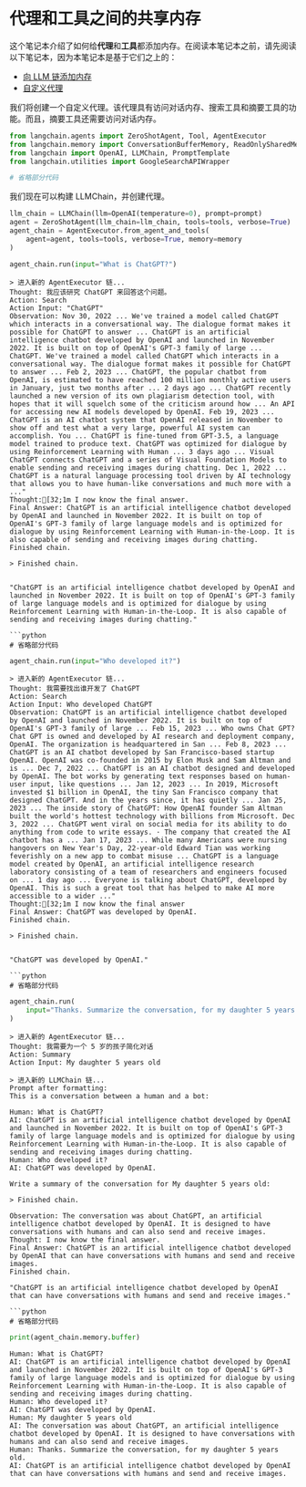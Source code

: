 # 代理和工具之间的共享内存

这个笔记本介绍了如何给**代理**和**工具**都添加内存。在阅读本笔记本之前，请先阅读以下笔记本，因为本笔记本是基于它们之上的：

- [向 LLM 链添加内存](../../../memory/integrations/adding_memory.html)
- [自定义代理](../../agents/custom_agent.html)

我们将创建一个自定义代理。该代理具有访问对话内存、搜索工具和摘要工具的功能。而且，摘要工具还需要访问对话内存。

```python
from langchain.agents import ZeroShotAgent, Tool, AgentExecutor
from langchain.memory import ConversationBufferMemory, ReadOnlySharedMemory
from langchain import OpenAI, LLMChain, PromptTemplate
from langchain.utilities import GoogleSearchAPIWrapper
```

```python
# 省略部分代码
```

我们现在可以构建 LLMChain，并创建代理。

```python
llm_chain = LLMChain(llm=OpenAI(temperature=0), prompt=prompt)
agent = ZeroShotAgent(llm_chain=llm_chain, tools=tools, verbose=True)
agent_chain = AgentExecutor.from_agent_and_tools(
    agent=agent, tools=tools, verbose=True, memory=memory
)
```

```python
agent_chain.run(input="What is ChatGPT?")
```

```
> 进入新的 AgentExecutor 链...
Thought: 我应该研究 ChatGPT 来回答这个问题。
Action: Search
Action Input: "ChatGPT"
Observation: Nov 30, 2022 ... We've trained a model called ChatGPT which interacts in a conversational way. The dialogue format makes it possible for ChatGPT to answer ... ChatGPT is an artificial intelligence chatbot developed by OpenAI and launched in November 2022. It is built on top of OpenAI's GPT-3 family of large ... ChatGPT. We've trained a model called ChatGPT which interacts in a conversational way. The dialogue format makes it possible for ChatGPT to answer ... Feb 2, 2023 ... ChatGPT, the popular chatbot from OpenAI, is estimated to have reached 100 million monthly active users in January, just two months after ... 2 days ago ... ChatGPT recently launched a new version of its own plagiarism detection tool, with hopes that it will squelch some of the criticism around how ... An API for accessing new AI models developed by OpenAI. Feb 19, 2023 ... ChatGPT is an AI chatbot system that OpenAI released in November to show off and test what a very large, powerful AI system can accomplish. You ... ChatGPT is fine-tuned from GPT-3.5, a language model trained to produce text. ChatGPT was optimized for dialogue by using Reinforcement Learning with Human ... 3 days ago ... Visual ChatGPT connects ChatGPT and a series of Visual Foundation Models to enable sending and receiving images during chatting. Dec 1, 2022 ... ChatGPT is a natural language processing tool driven by AI technology that allows you to have human-like conversations and much more with a ..."
Thought:[32;1m I now know the final answer.
Final Answer: ChatGPT is an artificial intelligence chatbot developed by OpenAI and launched in November 2022. It is built on top of OpenAI's GPT-3 family of large language models and is optimized for dialogue by using Reinforcement Learning with Human-in-the-Loop. It is also capable of sending and receiving images during chatting.
Finished chain.

> Finished chain.


"ChatGPT is an artificial intelligence chatbot developed by OpenAI and launched in November 2022. It is built on top of OpenAI's GPT-3 family of large language models and is optimized for dialogue by using Reinforcement Learning with Human-in-the-Loop. It is also capable of sending and receiving images during chatting."

```python
# 省略部分代码
```

```python
agent_chain.run(input="Who developed it?")
```

```
> 进入新的 AgentExecutor 链...
Thought: 我需要找出谁开发了 ChatGPT
Action: Search
Action Input: Who developed ChatGPT
Observation: ChatGPT is an artificial intelligence chatbot developed by OpenAI and launched in November 2022. It is built on top of OpenAI's GPT-3 family of large ... Feb 15, 2023 ... Who owns Chat GPT? Chat GPT is owned and developed by AI research and deployment company, OpenAI. The organization is headquartered in San ... Feb 8, 2023 ... ChatGPT is an AI chatbot developed by San Francisco-based startup OpenAI. OpenAI was co-founded in 2015 by Elon Musk and Sam Altman and is ... Dec 7, 2022 ... ChatGPT is an AI chatbot designed and developed by OpenAI. The bot works by generating text responses based on human-user input, like questions ... Jan 12, 2023 ... In 2019, Microsoft invested $1 billion in OpenAI, the tiny San Francisco company that designed ChatGPT. And in the years since, it has quietly ... Jan 25, 2023 ... The inside story of ChatGPT: How OpenAI founder Sam Altman built the world's hottest technology with billions from Microsoft. Dec 3, 2022 ... ChatGPT went viral on social media for its ability to do anything from code to write essays. · The company that created the AI chatbot has a ... Jan 17, 2023 ... While many Americans were nursing hangovers on New Year's Day, 22-year-old Edward Tian was working feverishly on a new app to combat misuse ... ChatGPT is a language model created by OpenAI, an artificial intelligence research laboratory consisting of a team of researchers and engineers focused on ... 1 day ago ... Everyone is talking about ChatGPT, developed by OpenAI. This is such a great tool that has helped to make AI more accessible to a wider ..."
Thought:[32;1m I now know the final answer
Final Answer: ChatGPT was developed by OpenAI.
Finished chain.

> Finished chain.


"ChatGPT was developed by OpenAI."

```python
# 省略部分代码
```

```python
agent_chain.run(
    input="Thanks. Summarize the conversation, for my daughter 5 years old."
)
```

```
> 进入新的 AgentExecutor 链...
Thought: 我需要为一个 5 岁的孩子简化对话
Action: Summary
Action Input: My daughter 5 years old

> 进入新的 LLMChain 链...
Prompt after formatting:
This is a conversation between a human and a bot:

Human: What is ChatGPT?
AI: ChatGPT is an artificial intelligence chatbot developed by OpenAI and launched in November 2022. It is built on top of OpenAI's GPT-3 family of large language models and is optimized for dialogue by using Reinforcement Learning with Human-in-the-Loop. It is also capable of sending and receiving images during chatting.
Human: Who developed it?
AI: ChatGPT was developed by OpenAI.

Write a summary of the conversation for My daughter 5 years old:

> Finished chain.

Observation: The conversation was about ChatGPT, an artificial intelligence chatbot developed by OpenAI. It is designed to have conversations with humans and can also send and receive images.
Thought: I now know the final answer.
Final Answer: ChatGPT is an artificial intelligence chatbot developed by OpenAI that can have conversations with humans and send and receive images.
Finished chain.

"ChatGPT is an artificial intelligence chatbot developed by OpenAI that can have conversations with humans and send and receive images."

```python
# 省略部分代码
```

```python
print(agent_chain.memory.buffer)
```

```
Human: What is ChatGPT?
AI: ChatGPT is an artificial intelligence chatbot developed by OpenAI and launched in November 2022. It is built on top of OpenAI's GPT-3 family of large language models and is optimized for dialogue by using Reinforcement Learning with Human-in-the-Loop. It is also capable of sending and receiving images during chatting.
Human: Who developed it?
AI: ChatGPT was developed by OpenAI.
Human: My daughter 5 years old
AI: The conversation was about ChatGPT, an artificial intelligence chatbot developed by OpenAI. It is designed to have conversations with humans and can also send and receive images.
Human: Thanks. Summarize the conversation, for my daughter 5 years old.
AI: ChatGPT is an artificial intelligence chatbot developed by OpenAI that can have conversations with humans and send and receive images.

```